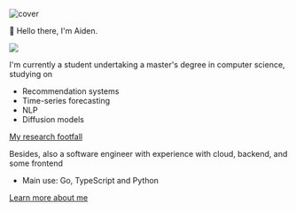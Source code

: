 ![cover](https://i.imgur.com/1Z3fIEz.png)

👋 Hello there, I'm Aiden.


![](https://github-profile-summary-cards.vercel.app/api/cards/profile-details?username=Aidenzich&theme=github)

I'm currently a student undertaking a master's degree in computer science, studying on
- Recommendation systems
- Time-series forecasting 
- NLP
- Diffusion models

[My research footfall](https://github.com/Aidenzich/road-to-master)

Besides, also a software engineer with experience with cloud, backend, and some frontend
- Main use: Go, TypeScript and Python

[Learn more about me](https://aidenzich.github.io)




